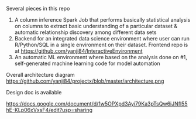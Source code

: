 Several pieces in this repo

1. A column inference Spark Job that performs basically statistical analysis on columns
to extract basic understanding of a particular dataset & automatic relationship discovery
among different data sets
2. Backend for an integrated data science environment where user can run R/Python/SQL in a single
environment on their dataset. Frontend repo is at https://github.com/yanji84/InteractiveEnvironment
3. An automatic ML environment where based on the analysis done on #1, self-generated
machine learning code for model automation

Overall architecture diagram https://github.com/yanji84/projectx/blob/master/architecture.png

Design doc is available

https://docs.google.com/document/d/1w5OPXpd3Ayi79Ka3pTsQw6iJNfl55hE-KLp06xVxsF4/edit?usp=sharing
